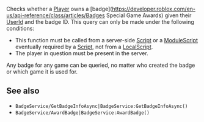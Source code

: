 Checks whether a [Player](https://developer.roblox.com/en-us/api-reference/class/Player) owns a [badge](https://developer.roblox.com/en-us/api-reference/class/articles/Badges Special Game Awards) given their [UserId](https://developer.roblox.com/en-us/api-reference/property/Player/UserId) and the badge ID. This query can only be made under the following conditions:

*   This function must be called from a server-side [Script](https://developer.roblox.com/en-us/api-reference/class/Script) or a [ModuleScript](https://developer.roblox.com/en-us/api-reference/class/ModuleScript) eventually required by a [Script](https://developer.roblox.com/en-us/api-reference/class/Script), not from a [LocalScript](https://developer.roblox.com/en-us/api-reference/class/LocalScript).
*   The player in question must be present in the server.

Any badge for any game can be queried, no matter who created the badge or which game it is used for.

See also
--------

*   `BadgeService/GetBadgeInfoAsync|BadgeService:GetBadgeInfoAsync()`
*   `BadgeService/AwardBadge|BadgeService:AwardBadge()`